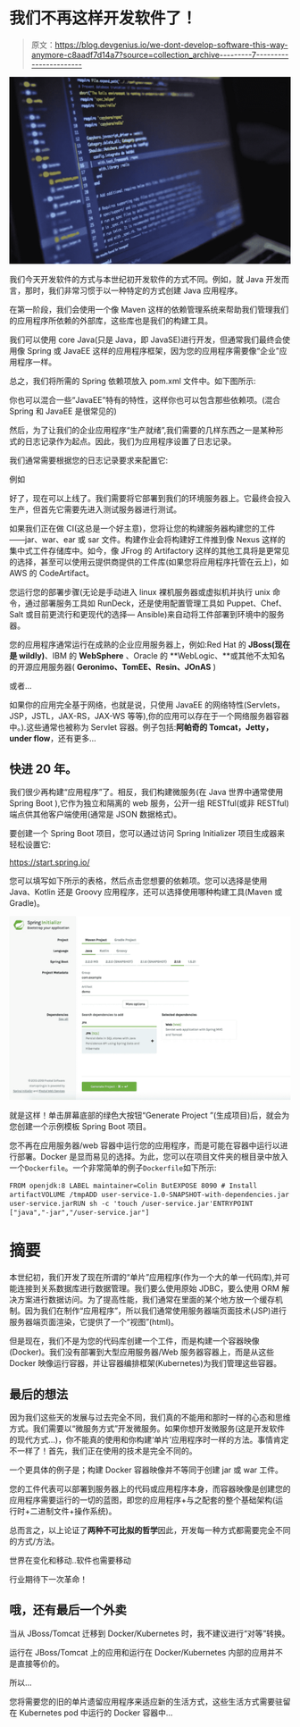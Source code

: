 # 我们不再这样开发软件了！

> 原文：<https://blog.devgenius.io/we-dont-develop-software-this-way-anymore-c8aadf7d14a7?source=collection_archive---------7----------------------->

![](img/fb855009c7258d8608b682a6b93e80f9.png)

我们今天开发软件的方式与本世纪初开发软件的方式不同。例如，就 Java 开发而言，那时，我们非常习惯于以一种特定的方式创建 Java 应用程序。

在第一阶段，我们会使用一个像 Maven 这样的依赖管理系统来帮助我们管理我们的应用程序所依赖的外部库，这些库也是我们的构建工具。

我们可以使用 core Java(只是 Java，即 JavaSE)进行开发，但通常我们最终会使用像 Spring 或 JavaEE 这样的应用程序框架，因为您的应用程序需要像“企业”应用程序一样。

总之，我们将所需的 Spring 依赖项放入 pom.xml 文件中。如下图所示:

你也可以混合一些“JavaEE”特有的特性，这样你也可以包含那些依赖项。(混合 Spring 和 JavaEE 是很常见的)

然后，为了让我们的企业应用程序“生产就绪”,我们需要的几样东西之一是某种形式的日志记录作为起点。因此，我们为应用程序设置了日志记录。

我们通常需要根据您的日志记录要求来配置它:

例如

好了，现在可以上线了。我们需要将它部署到我们的环境服务器上。它最终会投入生产，但首先它需要先进入测试服务器进行测试。

如果我们正在做 CI(这总是一个好主意)，您将让您的构建服务器构建您的工件——jar、war、ear 或 sar 文件。构建作业会将构建好工件推到像 Nexus 这样的集中式工件存储库中。如今，像 JFrog 的 Artifactory 这样的其他工具将是更常见的选择，甚至可以使用云提供商提供的工件库(如果您将应用程序托管在云上)，如 AWS 的 CodeArtifact。

您运行您的部署步骤(无论是手动进入 linux 裸机服务器或虚拟机并执行 unix 命令，通过部署服务工具如 RunDeck，还是使用配置管理工具如 Puppet、Chef、Salt 或目前更流行和更现代的选择— Ansible)来自动将工件部署到环境中的服务器。

您的应用程序通常运行在成熟的企业应用服务器上，例如:Red Hat 的 **JBoss(现在是 wildly)**、IBM 的 **WebSphere** 、Oracle 的 **WebLogic、**或其他不太知名的开源应用服务器( **Geronimo、TomEE、Resin、JOnAS** )

或者…

如果你的应用完全基于网络，也就是说，只使用 JavaEE 的网络特性(Servlets，JSP，JSTL，JAX-RS，JAX-WS 等等),你的应用可以存在于一个网络服务器容器中。).这些通常也被称为 Servlet 容器。例子包括:**阿帕奇的 Tomcat，Jetty，under flow**，还有更多…

## 快进 20 年。

我们很少再构建“应用程序”了。相反，我们构建微服务(在 Java 世界中通常使用 Spring Boot ),它作为独立和隔离的 web 服务，公开一组 RESTful(或非 RESTful)端点供其他客户端使用(通常是 JSON 数据格式)。

要创建一个 Spring Boot 项目，您可以通过访问 Spring Initializer 项目生成器来轻松设置它:

https://start.spring.io/

您可以填写如下所示的表格，然后点击您想要的依赖项。您可以选择是使用 Java、Kotlin 还是 Groovy 应用程序，还可以选择使用哪种构建工具(Maven 或 Gradle)。

![](img/b384309dd68a4b816ce453839bbce5e6.png)

就是这样！单击屏幕底部的绿色大按钮“Generate Project ”(生成项目)后，就会为您创建一个示例模板 Spring Boot 项目。

您不再在应用服务器/web 容器中运行您的应用程序，而是可能在容器中运行以进行部署。Docker 是显而易见的选择。为此，您可以在项目文件夹的根目录中放入一个`Dockerfile`。一个非常简单的例子`Dockerfile`如下所示:

```
FROM openjdk:8 LABEL maintainer=Colin ButEXPOSE 8090 # Install artifactVOLUME /tmpADD user-service-1.0-SNAPSHOT-with-dependencies.jar user-service.jarRUN sh -c 'touch /user-service.jar'ENTRYPOINT ["java","-jar","/user-service.jar"]
```

# 摘要

本世纪初，我们开发了现在所谓的“单片”应用程序(作为一个大的单一代码库),并可能连接到关系数据库进行数据管理。我们要么使用原始 JDBC，要么使用 ORM 解决方案进行数据访问。为了提高性能，我们通常在里面的某个地方放一个缓存机制。因为我们在制作“应用程序”，所以我们通常使用服务器端页面技术(JSP)进行服务器端页面渲染，它提供了一个“视图”(html)。

但是现在，我们不是为您的代码库创建一个工件，而是构建一个容器映像(Docker)。我们没有部署到大型应用服务器/Web 服务器容器上，而是从这些 Docker 映像运行容器，并让容器编排框架(Kubernetes)为我们管理这些容器。

## 最后的想法

因为我们这些天的发展与过去完全不同，我们真的不能用和那时一样的心态和思维方式。我们需要以“微服务方式”开发微服务。如果你想开发微服务(这是开发软件的现代方式…)，你不能真的使用和你构建‘单片’应用程序时一样的方法。事情肯定不一样了！首先，我们正在使用的技术是完全不同的。

一个更具体的例子是；构建 Docker 容器映像并不等同于创建 jar 或 war 工件。

您的工件代表可以部署到服务器上的代码或应用程序本身，而容器映像是创建您的应用程序需要运行的一切的蓝图，即您的应用程序+与之配套的整个基础架构(运行时+二进制文件+操作系统)。

总而言之，以上论证了**两种不可比拟的哲学**因此，开发每一种方式都需要完全不同的方式/方法。

世界在变化和移动..软件也需要移动

行业期待下一次革命！

## 哦，还有最后一个外卖

当从 JBoss/Tomcat 迁移到 Docker/Kubernetes 时，我不建议进行“对等”转换。

运行在 JBoss/Tomcat 上的应用和运行在 Docker/Kubernetes 内部的应用并不是直接等价的。

所以…

您将需要您的旧的单片遗留应用程序来适应新的生活方式，这些生活方式需要驻留在 Kubernetes pod 中运行的 Docker 容器中…